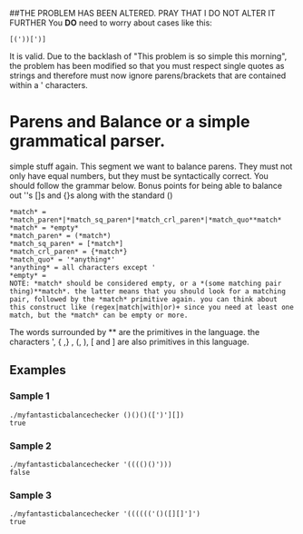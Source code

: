 ##THE PROBLEM HAS BEEN ALTERED. PRAY THAT I DO NOT ALTER IT FURTHER
You **DO** need to worry about cases like this: 
```
[('))[')]
```
It is valid. Due to the backlash of "This problem is so simple this morning", the problem has been modified so that you must respect single quotes as strings and therefore must now ignore parens/brackets that are contained within a ' characters.

# Parens and Balance or a simple grammatical parser.
simple stuff again. This segment we want to balance parens. They must not only have equal numbers, but they must be syntactically correct. You should follow the grammar below. Bonus points for being able to balance out ''s []s and {}s along with the standard ()

```
*match* = *match_paren*|*match_sq_paren*|*match_crl_paren*|*match_quo**match*
*match* = *empty*
*match_paren* = (*match*)
*match_sq_paren* = [*match*]
*match_crl_paren* = {*match*}
*match_quo* = '*anything*'
*anything* = all characters except '
*empty* =
NOTE: *match* should be considered empty, or a *(some matching pair thing)**match*. the latter means that you should look for a matching pair, followed by the *match* primitive again. you can think about this construct like (regex|match|with|or)+ since you need at least one match, but the *match* can be empty or more.
```
The words surrounded by ** are the primitives in the language. the characters ', { ,} , (, ), [ and ] are also primitives in this language.



## Examples
### Sample 1
```
./myfantasticbalancechecker ()()()([')'][])
true
```
### Sample 2
```
./myfantasticbalancechecker '(((()()')))
false
```
### Sample 3
```
./myfantasticbalancechecker '(((((('()([][]']')
true
```
